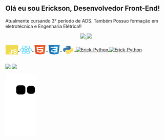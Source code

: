 ## Olá eu sou Erickson, Desenvolvedor Front-End!
Atualmente cursando 3° período de ADS. Também Possuo formação em eletrotécnica e Engenharia Elétrica!!

<div align="center">
  <a href="https://github.com/Ericksilva22">
  <img width="48%" src="https://github-readme-stats.vercel.app/api?username=Ericksilva22&show_icons=true&theme=blue&include_all_commits=true&count_private=true"/>
  <img width="48%" src="https://github-readme-stats.vercel.app/api/top-langs/?username=Ericksilva22&layout=compact&langs_count=7&theme=blue"/>
</div>
  
  <div style="display: inline_block"><br>
  <img align="center" alt="Erick-Js" height="30" width="40" src="https://raw.githubusercontent.com/devicons/devicon/master/icons/javascript/javascript-plain.svg">
  <img align="center" alt="Erick-React" height="30" width="40" src="https://raw.githubusercontent.com/devicons/devicon/master/icons/react/react-original.svg">
  <img align="center" alt="Erick-HTML" height="30" width="40" src="https://raw.githubusercontent.com/devicons/devicon/master/icons/html5/html5-original.svg">
  <img align="center" alt="Erick-CSS" height="30" width="40" src="https://raw.githubusercontent.com/devicons/devicon/master/icons/css3/css3-original.svg">
  <img align="center" alt="Erick-Python" height="30" width="40" src="https://raw.githubusercontent.com/devicons/devicon/master/icons/python/python-original.svg">
  <img align="center" alt="Erick-Python" height="30" width="40" src="https://cdn.jsdelivr.net/gh/devicons/devicon/icons/c/c-original.svg" />
  <img align="center" alt="Erick-Python" height="30" width="40" src="https://cdn.jsdelivr.net/gh/devicons/devicon/icons/cplusplus/cplusplus-original.svg" />
 
</div>
  
  ##
  
<div>
  <a href = "mailto:ericksonrodrigues13@gmail.com"><img src="https://img.shields.io/badge/-Gmail-%23333?style=for-the-badge&logo=gmail&logoColor=white" target="_blank"></a>
  <a href="https://www.linkedin.com/in/erickson-rodrigues-70668b162/" target="_blank"><img src="https://img.shields.io/badge/-LinkedIn-%230077B5?style=for-the-badge&logo=linkedin&logoColor=white" target="_blank"></a> 
  
   ![Snake animation](https://github.com/Ericksilva22/Ericksilva22/blob/output/github-contribution-grid-snake.svg)
</div>
